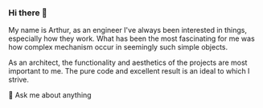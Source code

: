 ### Hi there 👋



My name is Arthur, as an engineer I've always been interested in things, especially how they work.
What has been the most fascinating for me was how complex mechanism occur in seemingly such simple objects.

As an architect, the functionality and aesthetics of the projects are most important to me.
The pure code and excellent result is an ideal to which I strive.

💬 Ask me about anything
